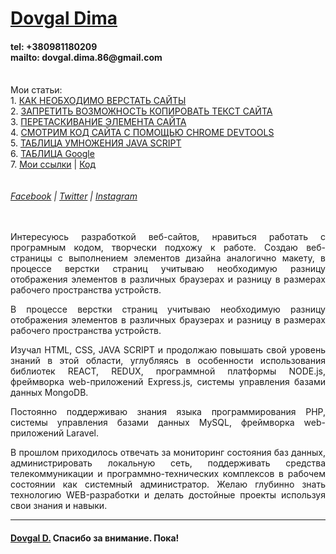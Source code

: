 
<h1><a title="Dovgal Dima" href="http://dovgaldima.pp.ua">Dovgal Dima</a> </h1>  <h4> tel: +380981180209<br> mailto: dovgal.dima.86@gmail.com</h4>   <br>
<span>
  Мои статьи:<br>
  1. <a href="https://dovgaldima.pp.ua/page-website-creation.html">КАК НЕОБХОДИМО ВЕРСТАТЬ САЙТЫ</a><br>
  2. <a href="https://dovgaldima.pp.ua/page-prevent-copying-text.html">ЗАПРЕТИТЬ ВОЗМОЖНОСТЬ КОПИРОВАТЬ ТЕКСТ САЙТА</a><br>
  3. <a href="https://dovgaldima.pp.ua/page-Moving-a-site-element.html">ПЕРЕТАСКИВАНИЕ ЭЛЕМЕНТА САЙТА</a><br>
  4. <a href="https://dovgaldima.pp.ua/page-Chrome-DevTools.html">СМОТРИМ КОД САЙТА С ПОМОЩЬЮ CHROME DEVTOOLS</a><br>
  5. <a href="https://dovgaldima.pp.ua/page-multiplication-table-js.html">ТАБЛИЦА УМНОЖЕНИЯ JAVA SCRIPT</a><br>
  6. <a href="https://dovgaldima.pp.ua/page-google-table.html">ТАБЛИЦА Google</a><br>
  7. <a href="https://dovgaldima.pp.ua/page-my-link.html">Мои ссылки</a> | <a href="https://github.com/Dmitriy-1986/Dovgal/blob/master/page-my-link.html">Код</a><br>
  <br><br>

<address>
<a title="Facebook" href="https://www.facebook.com/profile.php?id=100026817609832">Facebook</a> |
<a title="Twitter" href="https://twitter.com/siEcDal41krrZOe">Twitter</a> |
<a title="Instagram" href="https://www.instagram.com/dmitriy_dovgal/?hl=ru">Instagram</a> 
</address>
</span>
<br><br>
<p align="justify">Интересуюсь разработкой веб-сайтов, нравиться работать с програмным кодом, творчески подхожу к работе. Создаю веб-страницы с выполнением элементов дизайна аналогично макету, в процессе верстки страниц учитываю необходимую разницу отображения элементов в различных браузерах и разницу в размерах рабочего пространства устройств.</p>
<p align="justify">В процессе верстки страниц учитываю необходимую разницу  отображения элементов в различных браузерах и разницу в размерах рабочего пространства устройств.</p>
<p align="justify">Изучал HTML, CSS, JAVA SCRIPT и продолжаю повышать свой уровень знаний в этой области, углубляясь в особенности использования библиотек REACT, REDUX, программной платформы NODE.js, фреймворка web-приложений Express.js, системы управления базами данных MongoDB.</p>
<p align="justify">Постоянно поддерживаю знания языка программирования PHP, системы управления базами данных MySQL, фреймворка web-приложений Laravel.
<p align="justify">В прошлом приходилось отвечать за мониторинг состояния баз данных, администрировать локальную сеть, поддерживать средства телекоммуникации и программно-технических комплексов в рабочем состоянии как системный администратор. Желаю глубинно знать технологию WEB-разработки и делать достойные проекты используя свои знания и навыки. </p><hr>
<h4> <a href="https://dmitriy-1986.github.io/Dovgal/">Dovgal D.</a> Спасибо за внимание. Пока!</h4>  




